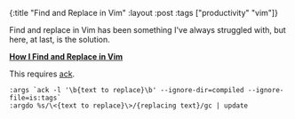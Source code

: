 {:title "Find and Replace in Vim"
:layout :post
:tags ["productivity" "vim"]}

Find and replace in Vim has been something I've always struggled with, but here, at last, is the solution.

**[How I Find and Replace in Vim][1]**

This requires [ack][2].

```
:args `ack -l '\b{text to replace}\b' --ignore-dir=compiled --ignore-file=is:tags`
:argdo %s/\<{text to replace}\>/{replacing text}/gc | update
```

[1]: http://jezenthomas.com/how-i-find-and-replace-in-vim
[2]: http://beyondgrep.com/
